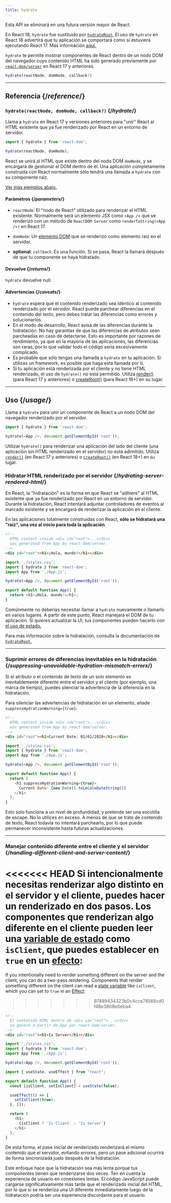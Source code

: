 ```yaml
---
title: hydrate
---
```


<Deprecated>

Esta API se eliminará en una futura versión mayor de React.

En React 18, `hydrate` fue sustituido por [`hydrateRoot`.](/reference/react-dom/client/hydrateRoot) El uso de `hydrate` en React 18 advertirá que tu aplicación se comportará como si estuviera ejecutando React 17. Más información [aquí.](/blog/2022/03/08/react-18-upgrade-guide#updates-to-client-rendering-apis)

</Deprecated>

<Intro>

`hydrate` te permite mostrar componentes de React dentro de un nodo DOM del navegador cuyo contenido HTML ha sido generado previamente por [`react-dom/server`](/reference/react-dom/server) en React 17 y anteriores.

```js
hydrate(reactNode, domNode, callback?)
```

</Intro>

<InlineToc />

---

## Referencia {/*reference*/}

### `hydrate(reactNode, domNode, callback?)` {/*hydrate*/}

Llama a `hydrate` en React 17 y versiones anteriores para "unir" React al HTML existente que ya fue renderizado por React en un entorno de servidor.

```js
import { hydrate } from 'react-dom';

hydrate(reactNode, domNode);
```

React se unirá al HTML que existe dentro del nodo DOM `domNode`, y se encargará de gestionar el DOM dentro de él. Una aplicación completamente construida con React normalmente sólo tendrá una llamada a `hydrate` con su componente raíz.

[Ver más ejemplos abajo.](#usage)

#### Parámetros {/*parameters*/}

* `reactNode`: El "nodo de React" utilizado para renderizar el HTML existente. Normalmente será un elemento JSX como `<App />` que se renderizó con un método de `ReactDOM Server` como `renderToString(<App />)` en React 17.

* `domNode`: Un [elemento DOM](https://developer.mozilla.org/es/docs/Web/API/Element) que se renderizó como elemento raíz en el servidor.

* **optional**: `callback`: Es una función. Si se pasa, React la llamará después de que tu componente se haya hidratado.

#### Devuelve {/*returns*/}

`hydrate` devuelve null.

#### Advertencias {/*caveats*/}
* `hydrate` espera que el contenido renderizado sea idéntico al contenido renderizado por el servidor. React puede parchear diferencias en el contenido del texto, pero debes tratar las diferencias como errores y solucionarlos.
* En el modo de desarrollo, React avisa de las diferencias durante la hidratación. No hay garantías de que las diferencias de atributos sean parcheadas en caso de detectarse. Esto es importante por razones de rendimiento, ya que en la mayoría de las aplicaciones, las diferencias son raras, por lo que validar todo el código sería excesivamente complicado.
* Es probable que sólo tengas una llamada a `hydrate` en tu aplicación. Si utilizas un framework, es posible que haga esta llamada por ti.
* Si tu aplicación está renderizada por el cliente y no tiene HTML renderizado, el uso de `hydrate()` no está permitido. Utiliza [render()](/reference/react-dom/render) (para React 17 y anteriores) o [createRoot()](/reference/react-dom/client/createRoot) (para React 18+) en su lugar.

---

## Uso {/*usage*/}

Llama a `hydrate` para unir un  <CodeStep step={1}>componente de React</CodeStep> a un <CodeStep step={2}>nodo DOM del navegador</CodeStep> renderizado por el servidor.

```js [[1, 3, "<App />"], [2, 3, "document.getElementById('root')"]]
import { hydrate } from 'react-dom';

hydrate(<App />, document.getElementById('root'));
```

Utilizar `hydrate()` para renderizar una aplicación del lado del cliente (una aplicación sin HTML renderizado en el servidor) no está adimitido. Utiliza [`render()`](/reference/react-dom/render) (en React 17 y anteriores) o [`createRoot()`](/reference/react-dom/client/createRoot) (en React 18+) en su lugar.

### Hidratar HTML renderizado por el servidor {/*hydrating-server-rendered-html*/}

En React, la "hidratación" es la forma en que React se "adhiere" al HTML existente que ya fue renderizado por React en un entorno de servidor. Durante la hidratación, React intentará adjuntar controladores de eventos al marcado existente y se encargará de renderizar la aplicación en el cliente.

En las aplicaciones totalmente construidas con React, **sólo se hidratará una "raíz", una vez al inicio para toda la aplicación**.

<Sandpack>

```html public/index.html
<!--
  HTML content inside <div id="root">...</div>
  was generated from App by react-dom/server.
-->
<div id="root"><h1>¡Hola, mundo!</h1></div>
```

```js src/index.js active
import './styles.css';
import { hydrate } from 'react-dom';
import App from './App.js';

hydrate(<App />, document.getElementById('root'));
```

```js src/App.js
export default function App() {
  return <h1>¡Hola, mundo!</h1>;
}
```

</Sandpack>

Comúnmente no deberías necesitar llamar a `hydrate` nuevamente o llamarlo en varios lugares. A partir de este punto, React manejará el DOM de tu aplicación. Si quieres actualizar la UI, tus componentes pueden hacerlo con [el uso de estado.](/reference/react/useState)

Para más información sobre la hidratación, consulta la documentación de [`hydrateRoot`.](/reference/react-dom/client/hydrateRoot)

---

### Suprimir errores de diferencias inevitables en la hidratación {/*suppressing-unavoidable-hydration-mismatch-errors*/}

Si el atributo o el contenido de texto de un solo elemento es inevitablemente diferente entre el servidor y el cliente (por ejemplo, una marca de tiempo), puedes silenciar la advertencia de la diferencia en la hidratación.

Para silenciar las advertencias de hidratación en un elemento, añade `suppressHydrationWarning={true}`:

<Sandpack>

```html public/index.html
<!--
  HTML content inside <div id="root">...</div>
  was generated from App by react-dom/server.
-->
<div id="root"><h1>Current Date: 01/01/2020</h1></div>
```

```js src/index.js
import './styles.css';
import { hydrate } from 'react-dom';
import App from './App.js';

hydrate(<App />, document.getElementById('root'));
```

```js src/App.js active
export default function App() {
  return (
    <h1 suppressHydrationWarning={true}>
      Current Date: {new Date().toLocaleDateString()}
    </h1>
  );
}
```

</Sandpack>

Esto solo funciona a un nivel de profundidad, y pretende ser una escotilla de escape. No lo utilices en exceso. A menos de que se trate de contenido de texto, React todavía no intentará parchearlo, por lo que puede permanecer inconsistente hasta futuras actualizaciones.

---

### Manejar contenido diferente entre el cliente y el servidor {/*handling-different-client-and-server-content*/}

<<<<<<< HEAD
Si intencionalmente necesitas renderizar algo distinto en el servidor y el cliente, puedes hacer un renderizado en dos pasos. Los componentes que renderizan algo diferente en el cliente pueden leer una [variable de estado](/reference/react/useState) como `isClient`, que puedes establecer en `true` en un [efecto](/reference/react/useEffect):
=======
If you intentionally need to render something different on the server and the client, you can do a two-pass rendering. Components that render something different on the client can read a [state variable](/reference/react/useState) like `isClient`, which you can set to `true` in an [Effect](/reference/react/useEffect):
>>>>>>> 97489434323b0c4cce78588cd0f48e3808e0eba4

<Sandpack>

```html public/index.html
<!--
  El contenido HTML dentro de <div id="root">...</div>
  se generó a partir de App por react-dom/server.
-->
<div id="root"><h1>Is Server</h1></div>
```

```js src/index.js
import './styles.css';
import { hydrate } from 'react-dom';
import App from './App.js';

hydrate(<App />, document.getElementById('root'));
```

```js src/App.js active
import { useState, useEffect } from "react";

export default function App() {
  const [isClient, setIsClient] = useState(false);

  useEffect(() => {
    setIsClient(true);
  }, []);

  return (
    <h1>
      {isClient ? 'Is Client' : 'Is Server'}
    </h1>
  );
}
```

</Sandpack>

De esta forma, el pase inicial de renderizado renderizará el mismo contenido que el servidor, evitando errores, pero un pase adicional ocurrirá de forma sincronizada justo después de la hidratación.

<Pitfall>

Este enfoque hace que la hidratación sea más lenta porque tus componentes tienen que renderizarse dos veces. Ten en cuenta la experiencia de usuario en conexiones lentas. El código JavaScript puede cargarse significativamente más tarde que el renderizado inicial del HTML, por lo que si se renderiza una UI diferente inmediatamente luego de la hidratación podría ser una experiencia discordante para el usuario.

</Pitfall>
